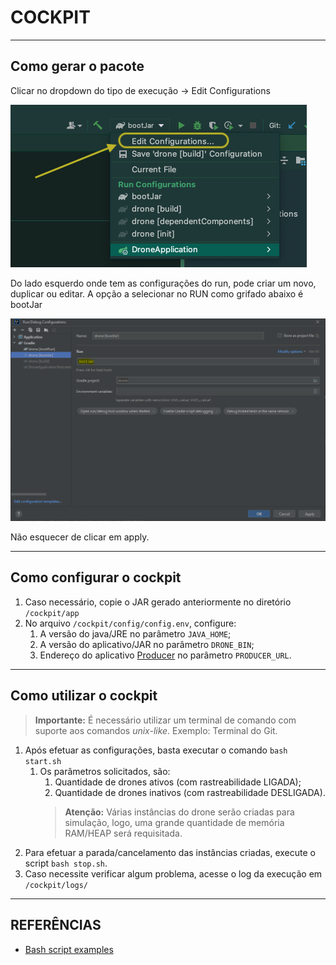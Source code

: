 # COCKPIT

---

## Como gerar o pacote

Clicar no dropdown do tipo de execução -> Edit Configurations

![GenerateJar](../docs/images/config_cockpit_run_edit.PNG)

Do lado esquerdo onde tem as configurações do run, pode criar um novo, duplicar ou editar.
A opção a selecionar no RUN como grifado abaixo é bootJar

![GenerateJar](../docs/images/config_jar_ide_intellig.PNG)

Não esquecer de clicar em apply.

---

## Como configurar o cockpit

1. Caso necessário, copie o JAR gerado anteriormente no diretório `/cockpit/app`
2. No arquivo `/cockpit/config/config.env`, configure:
   1. A versão do java/JRE no parâmetro `JAVA_HOME`; 
   2. A versão do aplicativo/JAR no parâmetro `DRONE_BIN`;
   3. Endereço do aplicativo [Producer](https://github.com/zanella86/producer) no parâmetro `PRODUCER_URL`.

---

## Como utilizar o cockpit
>**Importante:** É necessário utilizar um terminal de comando com suporte aos comandos _unix-like_. Exemplo: Terminal do Git.
1. Após efetuar as configurações, basta executar o comando ```bash start.sh```
   1. Os parâmetros solicitados, são:
      1. Quantidade de drones ativos (com rastreabilidade LIGADA);
      2. Quantidade de drones inativos (com rastreabilidade DESLIGADA).
      > **Atenção:** Várias instâncias do drone serão criadas para simulação, logo, uma grande quantidade de memória RAM/HEAP será requisitada. 
2. Para efetuar a parada/cancelamento das instâncias criadas, execute o script `bash stop.sh`.
3. Caso necessite verificar algum problema, acesse o log da execução em `/cockpit/logs/`

---

## REFERÊNCIAS
- [Bash script examples](https://linuxhint.com/30_bash_script_examples)